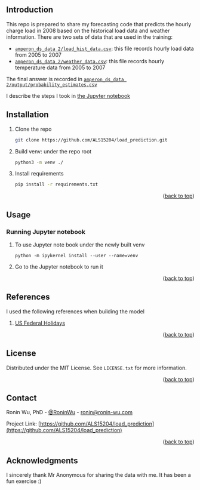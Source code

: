 <!-- Improved compatibility of back to top link: See: https://github.com/othneildrew/Best-README-Template/pull/73 -->
<a name="readme-top"></a>
<!--
*** Thanks for checking out the Best-README-Template. If you have a suggestion
*** that would make this better, please fork the repo and create a pull request
*** or simply open an issue with the tag "enhancement".
*** Don't forget to give the project a star!
*** Thanks again! Now go create something AMAZING! :D
-->

<!-- INTRODUCTION -->
## Introduction

This repo is prepared to share my forecasting code that predicts the hourly charge load in 2008 based on the historical 
load data and weather information. There are two sets of data that are used in the training:

* [`amperon_ds_data 2/load_hist_data.csv`](https://github.com/ALS15204/load_prediction/blob/master/amperon_ds_data%202/load_hist_data.csv): this file records hourly load data from 2005 to 2007
* [`amperon_ds_data 2/weather_data.csv`](https://github.com/ALS15204/load_prediction/blob/master/amperon_ds_data%202/weather_data.csv): this file records hourly temperature data from 2005 to 2007

The final answer is recorded in [`amperon_ds_data 2/output/probability_estimates.csv`](https://github.com/ALS15204/load_prediction/blob/master/amperon_ds_data%202/output/probability_estimates.csv)

I describe the steps I took in [the Jupyter notebook](https://github.com/ALS15204/load_prediction/blob/master/notebook/load_prediction.ipynb)

<!-- INSTALLATION -->
## Installation

1. Clone the repo
   ```sh
   git clone https://github.com/ALS15204/load_prediction.git
   ```
2. Build venv: under the repo root
   ```sh
   python3 -m venv ./
   ```
3. Install requirements
   ```sh
   pip install -r requirements.txt
   ```

<p align="right">(<a href="#readme-top">back to top</a>)</p>



<!-- USAGE -->
## Usage

### Running Jupyter notebook
1.  To use Jupyter note book under the newly built venv
    ```shell
    python -m ipykernel install --user --name=venv
    ```
2. Go to the Jupyter notebook to run it

<p align="right">(<a href="#readme-top">back to top</a>)</p>


<!-- REFERENCES -->
## References

I used the following references when building the model 
1. [US Federal Holidays](https://www.timeanddate.com/holidays/us/)

<p align="right">(<a href="#readme-top">back to top</a>)</p>



<!-- LICENSE -->
## License

Distributed under the MIT License. See `LICENSE.txt` for more information.

<p align="right">(<a href="#readme-top">back to top</a>)</p>



<!-- CONTACT -->
## Contact

Ronin Wu, PhD - [@RoninWu](https://twitter.com/RoninWu) - ronin@ronin-wu.com

Project Link: [https://github.com/ALS15204/load_prediction](https://github.com/ALS15204/load_prediction)

<p align="right">(<a href="#readme-top">back to top</a>)</p>



<!-- ACKNOWLEDGMENTS -->
## Acknowledgments

I sincerely thank Mr Anonymous for sharing the data with me. It has been a fun exercise :)
